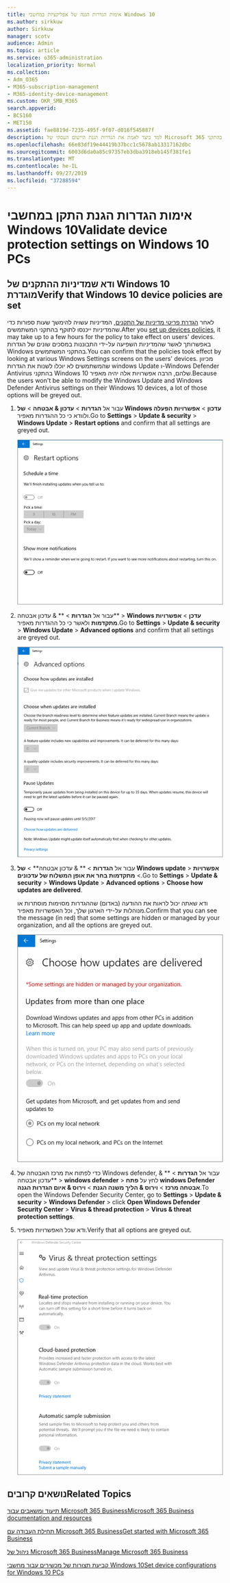```yaml
---
title: אימות הגדרות הגנה של אפליקציות במחשבי Windows 10
ms.author: sirkkuw
author: Sirkkuw
manager: scotv
audience: Admin
ms.topic: article
ms.service: o365-administration
localization_priority: Normal
ms.collection:
- Adm_O365
- M365-subscription-management
- M365-identity-device-management
ms.custom: OKR_SMB_M365
search.appverid:
- BCS160
- MET150
ms.assetid: fae8819d-7235-495f-9f07-d016f545887f
description: למד כיצד לאמת את הגדרות הגנת היישום העסקי של Microsoft 365 בהתקני Windows 10.
ms.openlocfilehash: 66e83df19e44419b37bcc1c5678ab13317162dbc
ms.sourcegitcommit: 6003d6da0a85c97357eb3dba3918eb145f381fe1
ms.translationtype: MT
ms.contentlocale: he-IL
ms.lasthandoff: 09/27/2019
ms.locfileid: "37288594"
---
```

# <a name="validate-device-protection-settings-on-windows-10-pcs"></a><span data-ttu-id="3a02f-103">אימות הגדרות הגנת התקן במחשבי Windows 10</span><span class="sxs-lookup"><span data-stu-id="3a02f-103">Validate device protection settings on Windows 10 PCs</span></span>

## <a name="verify-that-windows-10-device-policies-are-set"></a><span data-ttu-id="3a02f-104">ודא שמדיניות ההתקנים של Windows 10 מוגדרת</span><span class="sxs-lookup"><span data-stu-id="3a02f-104">Verify that Windows 10 device policies are set</span></span>

<span data-ttu-id="3a02f-105">לאחר [הגדרת פריטי מדיניות של התקנים](protection-settings-for-windows-10-pcs.md), המדיניות עשויה להימשך שעות ספורות כדי שהמדיניות ייכנסו לתוקף בהתקני המשתמשים.</span><span class="sxs-lookup"><span data-stu-id="3a02f-105">After you [set up devices policies](protection-settings-for-windows-10-pcs.md), it may take up to a few hours for the policy to take effect on users' devices.</span></span> <span data-ttu-id="3a02f-106">באפשרותך לאשר שהמדיניות השפיעה על-ידי התבוננות במסכים שונים של הגדרות Windows בהתקני המשתמשים.</span><span class="sxs-lookup"><span data-stu-id="3a02f-106">You can confirm that the policies took effect by looking at various Windows Settings screens on the users' devices.</span></span> <span data-ttu-id="3a02f-107">מכיוון שהמשתמשים לא יוכלו לשנות את הגדרות windows Update ו-Windows Defender Antivirus בהתקני Windows 10 שלהם, הרבה אפשרויות אלה יהיה מאפיר.</span><span class="sxs-lookup"><span data-stu-id="3a02f-107">Because the users won't be able to modify the Windows Update and Windows Defender Antivirus settings on their Windows 10 devices, a lot of those options will be greyed out.</span></span>
  
1. <span data-ttu-id="3a02f-108">עבור אל **הגדרות** \> **עדכון &amp; אבטחה** \> **של Windows עדכון** \> **אפשרויות הפעלה** ולוודא כי כל ההגדרות מאפיר.</span><span class="sxs-lookup"><span data-stu-id="3a02f-108">Go to **Settings** \> **Update &amp; security** \> **Windows Update** \> **Restart options** and confirm that all settings are greyed out.</span></span> 
    
    ![כל האפשרויות הפעלה מחדש מאפיר.](media/31308da9-18b0-47c5-bbf6-d5fa6747c376.png)
  
2. <span data-ttu-id="3a02f-110">עבור אל **הגדרות** \> \*\* &amp; עדכון אבטחה\*\* \> **Windows עדכן** \> **אפשרויות מתקדמות** ולאשר כי כל ההגדרות מאפיר.</span><span class="sxs-lookup"><span data-stu-id="3a02f-110">Go to **Settings** \> **Update &amp; security** \> **Windows Update** \> **Advanced options** and confirm that all settings are greyed out.</span></span> 
    
    ![אפשרויות העדכונים המתקדמים של Windows כולן החוצה.](media/049cf281-d503-4be9-898b-c0a3286c7fc2.png)
  
3. <span data-ttu-id="3a02f-112">עבור אל **הגדרות** \> \*\* &amp; עדכון אבטחה\*\* \> **של Windows update** \> **אפשרויות** \> **מתקדמות בחר את אופן המשלוח של עדכונים**.</span><span class="sxs-lookup"><span data-stu-id="3a02f-112">Go to **Settings** \> **Update &amp; security** \> **Windows Update** \> **Advanced options** \> **Choose how updates are delivered**.</span></span>
    
    <span data-ttu-id="3a02f-113">ודא שאתה יכול לראות את ההודעה (באדום) שההגדרות מסוימות מוסתרות או מנוהלות על-ידי הארגון שלך, וכל האפשרויות מאפיר.</span><span class="sxs-lookup"><span data-stu-id="3a02f-113">Confirm that you can see the message (in red) that some settings are hidden or managed by your organization, and all the options are greyed out.</span></span>
    
    ![בחר כיצד עדכונים מועברים לדף מציין שההגדרות מוסתרות או מנוהלות על-ידי הארגון שלך.](media/6b3e37c5-da41-4afd-9983-b4f406216b59.png)
  
4. <span data-ttu-id="3a02f-115">כדי לפתוח את מרכז האבטחה של Windows defender, עבור אל **הגדרות** \> \*\* &amp; עדכון אבטחה\*\* \> **windows defender** \> לחץ על **פתח windows Defender אבטחה מרכז** \> **וירוס &amp; הליך משנה הגנת** \> **וירוס &amp; איום הגדרות הגנה**.</span><span class="sxs-lookup"><span data-stu-id="3a02f-115">To open the Windows Defender Security Center, go to **Settings** \> **Update &amp; security** \> **Windows Defender** \> click **Open Windows Defender Security Center** \> **Virus &amp; thread protection** \> **Virus &amp; threat protection settings**.</span></span> 
    
5. <span data-ttu-id="3a02f-116">ודא שכל האפשרויות מאפיר.</span><span class="sxs-lookup"><span data-stu-id="3a02f-116">Verify that all options are greyed out.</span></span> 
    
    ![הגדרות הגנת הוירוס והאיום מאפיר.](media/9ca68d40-a5d9-49d7-92a4-c581688b5926.png)
  
## <a name="related-topics"></a><span data-ttu-id="3a02f-118">נושאים קרובים</span><span class="sxs-lookup"><span data-stu-id="3a02f-118">Related Topics</span></span>

[<span data-ttu-id="3a02f-119">תיעוד ומשאבים עבור Microsoft 365 Business</span><span class="sxs-lookup"><span data-stu-id="3a02f-119">Microsoft 365 Business documentation and resources</span></span>](https://go.microsoft.com/fwlink/p/?linkid=853701)
  
[<span data-ttu-id="3a02f-120">תחילת העבודה עם Microsoft 365 Business</span><span class="sxs-lookup"><span data-stu-id="3a02f-120">Get started with Microsoft 365 Business</span></span>](microsoft-365-business-overview.md)
  
[<span data-ttu-id="3a02f-121">ניהול של Microsoft 365 Business</span><span class="sxs-lookup"><span data-stu-id="3a02f-121">Manage Microsoft 365 Business</span></span>](manage.md)
  
[<span data-ttu-id="3a02f-122">קביעת תצורות של מכשירים עבור מחשבי Windows 10</span><span class="sxs-lookup"><span data-stu-id="3a02f-122">Set device configurations for Windows 10 PCs</span></span>](protection-settings-for-windows-10-pcs.md)
  

